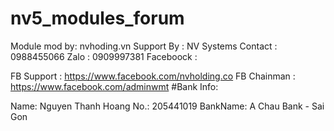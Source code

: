 # nv5_modules_forum

Module mod by: nvhoding.vn Support By : NV Systems Contact : 0988455066 Zalo : 0909997381 Faceboock :

FB Support : https://www.facebook.com/nvholding.co
FB Chainman : https://www.facebook.com/adminwmt
#Bank Info:

Name: Nguyen Thanh Hoang
No.: 205441019
BankName: A Chau Bank - Sai Gon